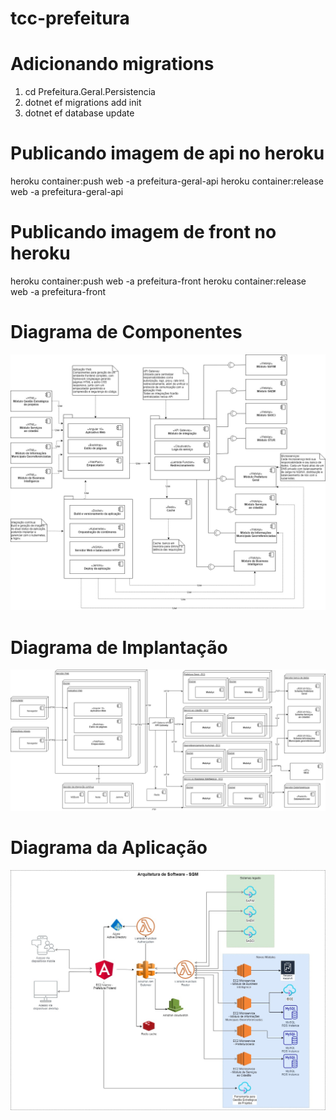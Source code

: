 # tcc-prefeitura

# Adicionando migrations
1.	cd Prefeitura.Geral.Persistencia
2.	dotnet ef migrations add init 
3.	dotnet ef database update


# Publicando imagem de api no heroku
heroku container:push web -a prefeitura-geral-api
heroku container:release web -a prefeitura-geral-api

# Publicando imagem de front no heroku
heroku container:push web -a prefeitura-front
heroku container:release web -a prefeitura-front

# Diagrama de Componentes
![Diagrama de Componentes](/diagrama-componentes.jpg)

# Diagrama de Implantação
![Diagrama de Implantação](/diagrama-implantacao.jpg)

# Diagrama da Aplicação
![Diagrama da Aplicação](/arquietura-sgm.jpg)

